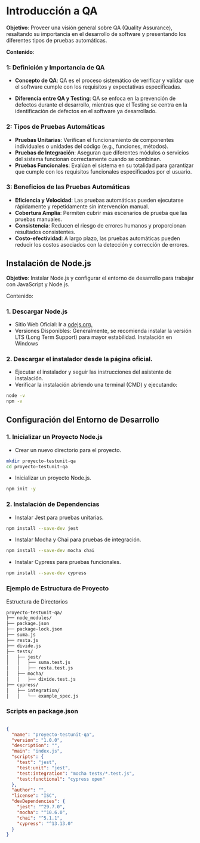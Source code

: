 # Introducción a QA

**Objetivo**:
Proveer una visión general sobre QA (Quality Assurance), resaltando su importancia en el desarrollo de software y presentando los diferentes tipos de pruebas automáticas.

**Contenido**:

### 1: Definición y Importancia de QA

- **Concepto de QA**: QA es el proceso sistemático de verificar y validar que el software cumple con los requisitos y expectativas especificadas.

- **Diferencia entre QA y Testing**: QA se enfoca en la prevención de defectos durante el desarrollo, mientras que el Testing se centra en la identificación de defectos en el software ya desarrollado.

### 2: Tipos de Pruebas Automáticas

- **Pruebas Unitarias**: Verifican el funcionamiento de componentes individuales o unidades del código (e.g., funciones, métodos).
- **Pruebas de Integración**: Aseguran que diferentes módulos o servicios del sistema funcionan correctamente cuando se combinan.
- **Pruebas Funcionales**: Evalúan el sistema en su totalidad para garantizar que cumple con los requisitos funcionales especificados por el usuario.


### 3: Beneficios de las Pruebas Automáticas

- **Eficiencia y Velocidad**: Las pruebas automáticas pueden ejecutarse rápidamente y repetidamente sin intervención manual.
- **Cobertura Amplia**: Permiten cubrir más escenarios de prueba que las pruebas manuales.
- **Consistencia**: Reducen el riesgo de errores humanos y proporcionan resultados consistentes.
- **Costo-efectividad**: A largo plazo, las pruebas automáticas pueden reducir los costos asociados con la detección y corrección de errores.



## Instalación de Node.js


**Objetivo**: Instalar Node.js y configurar el entorno de desarrollo para trabajar con JavaScript y Node.js.

Contenido:

### 1. Descargar Node.js

- Sitio Web Oficial: Ir a [odejs.org.](https://nodejs.org/)
- Versiones Disponibles: Generalmente, se recomienda instalar la versión LTS (Long Term Support) para mayor estabilidad.
Instalación en Windows

### 2. Descargar el instalador desde la página oficial.

- Ejecutar el instalador y seguir las instrucciones del asistente de instalación.
- Verificar la instalación abriendo una terminal (CMD) y ejecutando:


```bash
node -v
npm -v
```


## Configuración del Entorno de Desarrollo
### 1. Inicializar un Proyecto Node.js

- Crear un nuevo directorio para el proyecto.

```bash
mkdir proyecto-testunit-qa
cd proyecto-testunit-qa
```

- Inicializar un proyecto Node.js.

```bash
npm init -y
```

### 2. Instalación de Dependencias

- Instalar Jest para pruebas unitarias.

 
```bash
npm install --save-dev jest
```

- Instalar Mocha y Chai para pruebas de integración.

```bash
npm install --save-dev mocha chai
```

- Instalar Cypress para pruebas funcionales.

```bash
npm install --save-dev cypress
```


### Ejemplo de Estructura de Proyecto
Estructura de Directorios

```bash
proyecto-testunit-qa/
├── node_modules/
├── package.json
├── package-lock.json
├── suma.js
├── resta.js
├── divide.js
├── tests/
│   ├── jest/
│   │   ├── suma.test.js
│   │   ├── resta.test.js
│   ├── mocha/
│   │   ├── divide.test.js
├── cypress/
│   ├── integration/
│   │   └── example_spec.js
```

### Scripts en package.json


```json

{
  "name": "proyecto-testunit-qa",
  "version": "1.0.0",
  "description": "",
  "main": "index.js",
  "scripts": {
    "test": "jest",
    "test:unit": "jest",
    "test:integration": "mocha tests/*.test.js",
    "test:functional": "cypress open"
  },
  "author": "",
  "license": "ISC",
  "devDependencies": {
    "jest": "^29.7.0",
    "mocha": "^10.6.0",
    "chai": "^5.1.1",
    "cypress": "^13.13.0"
  }
}

```


